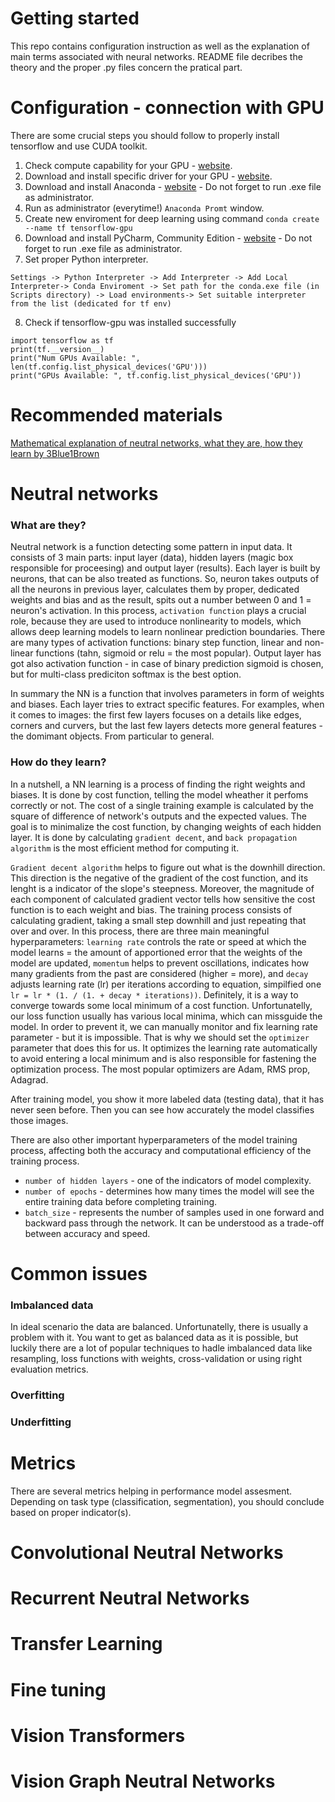 # Getting started

This repo contains configuration instruction as well as the explanation of main terms associated with neural networks. README file decribes the theory and the proper .py files concern the pratical part.

# Configuration - connection with GPU

There are some crucial steps you should follow to properly install tensorflow and use CUDA toolkit.

1. Check compute capability for your GPU - [website](https://developer.nvidia.com/cuda-gpus).
2. Download and install specific driver for your GPU - [website](https://www.nvidia.com/Download/index.aspx).
3. Download and install Anaconda - [website](https://www.anaconda.com/download) - Do not forget to run .exe file as administrator.
4. Run as administrator (everytime!) `Anaconda Promt` window.
5. Create new enviroment for deep learning using command `conda create --name tf tensorflow-gpu`
6. Download and install PyCharm, Community Edition  - [website](https://www.jetbrains.com/pycharm/download/) - Do not forget to run .exe file as administrator.
7. Set proper Python interpreter.
```
Settings -> Python Interpreter -> Add Interpreter -> Add Local Interpreter-> Conda Enviroment -> Set path for the conda.exe file (in Scripts directory) -> Load environments-> Set suitable interpreter from the list (dedicated for tf env)
```
8. Check if tensorflow-gpu was installed successfully
```
import tensorflow as tf
print(tf.__version__)
print("Num GPUs Available: ", len(tf.config.list_physical_devices('GPU')))
print("GPUs Available: ", tf.config.list_physical_devices('GPU'))
```

# Recommended materials 
[Mathematical explanation of neutral networks, what they are, how they learn by 3Blue1Brown](https://www.youtube.com/playlist?list=PLZHQObOWTQDNU6R1_67000Dx_ZCJB-3pi)

# Neutral networks

### What are they?
Neutral network  is a function detecting some pattern in input data. It consists of 3 main parts: input layer (data), hidden layers (magic box responsible for proceesing) and output layer (results). Each layer is built by neurons, that can be also treated as functions. So, neuron takes outputs of all the neurons in previous layer, calculates them by proper, dedicated weights and bias and as the result, spits out a number between 0 and 1 = neuron's activation. In this process, `activation function` plays a crucial role, because they are used to introduce nonlinearity to models, which allows deep learning models to learn nonlinear prediction boundaries. There are many types of activation functions: binary step function, linear and non-linear functions (tahn, sigmoid or relu = the most popular). Output layer has got also activation function - in case of binary prediction sigmoid is chosen, but for multi-class prediciton softmax is the best option.

In summary the NN is a function that involves parameters in form of weights and biases. Each layer tries to extract specific features. For examples, when it comes to images: the first few layers focuses on a details like edges, corners and curvers, but the last few layers detects more general features - the domimant objects. From particular to general.

### How do they learn? 
In a nutshell, a NN learning is a process of finding the right weights and biases. It is done by cost function, telling the model wheather it perfoms correctly or not. The cost of a single training example is calculated by the square of difference of network's outputs and the expected values. The goal is to minimalize the cost function, by changing weights of each hidden layer. It is done by calculating `gradient decent`, and `back propagation algorithm` is the most efficient method for computing it.

`Gradient decent algorithm` helps to figure out what is the downhill direction. This direction is the negative of the gradient of the cost function, and its lenght is a indicator of the slope's steepness.  Moreover, the magnitude of each component of calculated gradient vector tells how sensitive the cost function is to each weight and bias. The training process consists of calculating gradient, taking a small step downhill and just repeating that over and over. In this process, there are three main meaningful hyperparameters: `learning rate` controls the rate or speed at which the model learns = the amount of apportioned error that the weights of the model are updated, `momentum` helps to prevent oscillations, indicates how many gradients from the past are considered (higher = more), and `decay` adjusts learning rate (lr) per iterations according to equation, simpilfied one `lr = lr * (1. / (1. + decay * iterations))`. Definitely, it is a way to converge towards some local minimum of a cost function. Unfortunatelly,  our loss function usually has various local minima, which can missguide the model. In order to prevent it, we can manually monitor and fix learning rate parameter - but it is impossible. That is why we should set the `optimizer` parameter that does this for us. It optimizes the learning rate automatically to avoid entering a local minimum and is also responsible for fastening the optimization process. The most popular optimizers are Adam, RMS prop, Adagrad. 

After training model, you show it more labeled data (testing data), that it has never seen before. Then you can see how accurately the model classifies those images.

There are also other important hyperparameters of the model training process, affecting both the accuracy and computational efficiency of the training process.
- `number of hidden layers` - one of the indicators of model complexity.
- `number of epochs` - determines how many times the model will see the entire training data before completing training.
- `batch_size` - represents the number of samples used in one forward and backward pass through the network. It can be understood as a trade-off between accuracy and speed. 

# Common issues
### Imbalanced data
In ideal scenario the data are balanced. Unfortunatelly, there is usually a problem with it. You want to get as balanced data as it is possible, but luckily there are a lot of popular techniques to hadle imbalanced data like resampling, loss functions with weights, cross-validation or using right evaluation metrics.

### Overfitting 

### Underfitting

# Metrics
There are several metrics helping in performance model assesment. Depending on task type (classification, segmentation), you should conclude based on proper indicator(s).

# Convolutional Neutral Networks

# Recurrent Neutral Networks

# Transfer Learning 

# Fine tuning 

# Vision Transformers

# Vision Graph Neutral Networks

